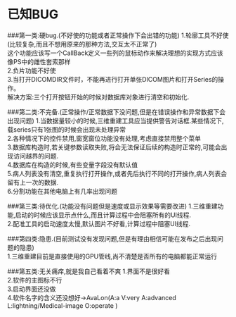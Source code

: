 已知BUG
====

###第一类:硬bug.(不好使的功能或者正常操作下会出错的功能)
1.轮廓工具不好使(比较复杂,而且不想用原来的那种方法,交互太不正常了)<br>
这个功能应该写一个CallBack定义一些列的鼠标动作来解决理想的实现方式应该像PS中的雌性套索那样<br>
2.负片功能不好使<br>
3.当打开DICOMDIR文件时，不能再进行打开单张DICOM图片和打开Series的操作。<br>
解决方案:三个打开按钮开始的时候对数据库对象进行清空和初始化.<br>


###第二类:不完备.(正常操作/正常数据下没问题,但是在错误操作和异常数据下会出现问题)
1.当数据量较小的时候,三维重建工具应当提供警告对话框.某些情况下,载series只有1张图的时候会出现未处理异常<br>
2.各种情况下的控件禁用,窗宽窗位功能没有处理,考虑直接禁用整个菜单<br>
3.数据库构造时,若关键参数读取失败,将会无法保证后续的构造时正常的,可能会出现访问越界的问题.<br>
4.数据库在构造的时候,有些变量字段没有默认值<br>
5.病人列表没有清空,重复执行打开操作,或者先后执行不同的打开操作,病人列表会留有上一次的数据.<br>
6.分割功能在其他电脑上有几率出现问题<br>


###第三类:待优化.(功能没有问题但是速度或显示效果等需要改进)
1.三维重建功能,启动的时候应该显示点什么,而且计算过程中会阻塞所有的UI线程.<br>
2.配准工具的启动速度太慢,默认图片不好看,计算过程中阻塞UI线程.<br>


###第四类:隐患.(目前测试没有发现问题,但是有理由相信可能在发布之后出现问题的隐患)<br>
1.三维重建目前是直接使用的GPU管线,尚不清楚是否所有的电脑都能正常运行<br>


###第五类:无关痛痒,就是我自己看着不爽
1.界面不是很好看<br>
2.软件的主图标不行<br>
3.启动界面还没做<br>
4.软件名字的含义还没想好->AvaLon(A:a V:very A:advanced L:lightning/Medical-image O:operate )<br>
